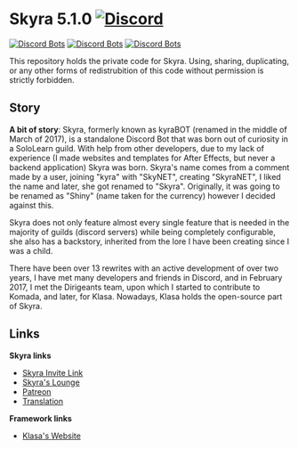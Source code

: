 # Skyra 5.1.0 [![Discord](https://discordapp.com/api/guilds/254360814063058944/embed.png)](https://skyra.pw/join)

[![Discord Bots](https://discordbots.org/api/widget/status/266624760782258186.svg?noavatar=true)](https://discordbots.org/bot/266624760782258186)
[![Discord Bots](https://discordbots.org/api/widget/servers/266624760782258186.svg?noavatar=true)](https://discordbots.org/bot/266624760782258186)
[![Discord Bots](https://discordbots.org/api/widget/upvotes/266624760782258186.svg?noavatar=true)](https://discordbots.org/bot/266624760782258186)

This repository holds the private code for Skyra. Using, sharing, duplicating, or any other forms of redistrubition of this code without permission is strictly forbidden.

## Story
**A bit of story**: Skyra, formerly known as kyraBOT (renamed in the middle of March of 2017), is a standalone Discord Bot that was born out of curiosity in a SoloLearn guild. With help from other developers, due to my lack of experience (I made websites and templates for After Effects, but never a backend application) Skyra was born. Skyra's name comes from a comment made by a user, joining "kyra" with "SkyNET", creating "SkyraNET", I liked the name and later, she got renamed to "Skyra". Originally, it was going to be renamed as "Shiny" (name taken for the currency) however I decided against this.

Skyra does not only feature almost every single feature that is needed in the majority of guilds (discord servers) while being completely configurable, she also has a backstory, inherited from the lore I have been creating since I was a child.

There have been over 13 rewrites with an active development of over two years, I have met many developers and friends in Discord, and in February 2017, I met the Dirigeants team, upon which I started to contribute to Komada, and later, for Klasa. Nowadays, Klasa holds the open-source part of Skyra.

## Links

**Skyra links**

- [Skyra Invite Link](https://skyra.pw/invite)
- [Skyra's Lounge](https://skyra.pw/join)
- [Patreon](https://www.patreon.com/kyranet)
- [Translation](https://skyra.pw/translate)

**Framework links**

- [Klasa's Website](https://klasa.js.org)
